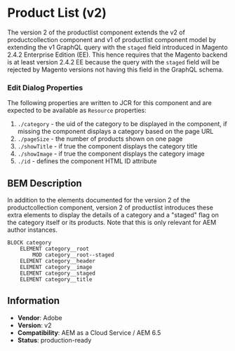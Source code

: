 <!--
Copyright 2021 Adobe Systems Incorporated

Licensed under the Apache License, Version 2.0 (the "License");
you may not use this file except in compliance with the License.
You may obtain a copy of the License at

    http://www.apache.org/licenses/LICENSE-2.0

Unless required by applicable law or agreed to in writing, software
distributed under the License is distributed on an "AS IS" BASIS,
WITHOUT WARRANTIES OR CONDITIONS OF ANY KIND, either express or implied.
See the License for the specific language governing permissions and
limitations under the License.
-->
Product List (v2)
====
The version 2 of the productlist component extends the v2 of productcollection
component and v1 of productlist component model by extending the v1 GraphQL 
query with the `staged` field introduced in Magento 2.4.2 Enterprise Edition (EE). 
This hence requires that the Magento backend is at least version 2.4.2 EE 
because the query with the `staged` field will be rejected by Magento versions
not having this field in the GraphQL schema.

### Edit Dialog Properties

The following properties are written to JCR for this component and are expected to be available as `Resource` properties:

1. `./category` - the uid of the category to be displayed in the component, if missing the component displays a
                   category based on the page URL 
2. `./pageSize` - the number of products shown on one page
3. `./showTitle` - if true the component displays the category title
4. `./showImage` - if true the component displays the category image
5. `./id` - defines the component HTML ID attribute


## BEM Description

In addition to the elements documented for the version 2 of the productcollection component,
version 2 of productlist introduces these extra elements to display the details of a category 
and a "staged" flag on the category itself or its products. 
Note that this is only relevant for AEM author instances.

```
BLOCK category
    ELEMENT category__root
        MOD category__root--staged
    ELEMENT category__header
    ELEMENT category__image
    ELEMENT category__staged
    ELEMENT category__title
```

## Information
* **Vendor**: Adobe
* **Version**: v2
* **Compatibility**: AEM as a Cloud Service / AEM 6.5
* **Status**: production-ready
